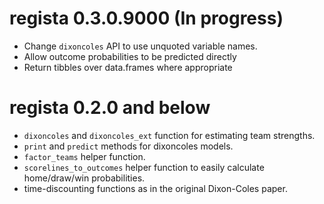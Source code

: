 # regista 0.3.0.9000 (In progress)

 * Change `dixoncoles` API to use unquoted variable names.
* Allow outcome probabilities to be predicted directly
 * Return tibbles over data.frames where appropriate


# regista 0.2.0 and below

 * `dixoncoles` and `dixoncoles_ext` function for estimating team strengths.
 * `print` and `predict` methods for dixoncoles models.
 * `factor_teams` helper function.
 * `scorelines_to_outcomes` helper function to easily calculate home/draw/win
 probabilities.
 * time-discounting functions as in the original Dixon-Coles paper.
